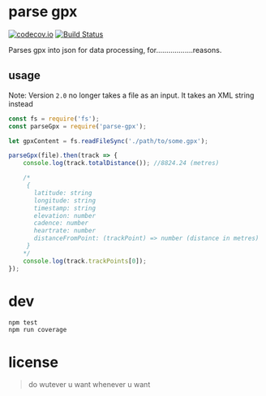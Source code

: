# parse gpx

[![codecov.io](https://codecov.io/github/dmamills/parse-gpx/coverage.svg?branch=master)](https://codecov.io/github/dmamills/parse-gpx?branch=master) [![Build Status](https://secure.travis-ci.org/dmamills/parse-gpx.png)](http://travis-ci.org/dmamills/parse-gpx)

Parses gpx into json for data processing, for..................reasons.

## usage

Note: Version `2.0` no longer takes a file as an input. It takes an XML string instead

```javascript
const fs = require('fs');
const parseGpx = require('parse-gpx');

let gpxContent = fs.readFileSync('./path/to/some.gpx');

parseGpx(file).then(track => {
    console.log(track.totalDistance()); //8824.24 (metres)

    /*
     {
       latitude: string
       longitude: string
       timestamp: string
       elevation: number
       cadence: number
       heartrate: number
       distanceFromPoint: (trackPoint) => number (distance in metres)
     }
    */
    console.log(track.trackPoints[0]);
});
```

# dev

```
npm test
npm run coverage
```

# license

> do wutever u want whenever u want
